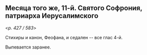 
## Месяца того же, 11-й. Святого Софрония, патриарха Иерусалимского   

<*p. 427 / 583*>

Стихиры и канон, Феофана, и седален -- все глас 4-й. 

Выпевается заранее.    
